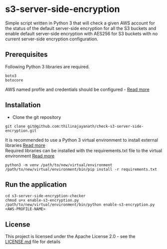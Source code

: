 # s3-server-side-encryption

Simple script written in Python 3 that will check a given AWS account for the status of the default server-side encryption for all the S3 buckets and enable default server-side encryption with AES256 for S3 buckets with no current server-side encryption configuration.

## Prerequisites

Following Python 3 libraries are required.
```
boto3
botocore
```

AWS named profile and credentials should be configured - [Read more](https://docs.aws.amazon.com/cli/latest/userguide/cli-chap-configure.html)

## Installation

* Clone the git repository
```
git clone git@github.com:thilinajayanath/check-s3-server-side-encryption.git
```

It is recommended to use a Python 3 virtual environment to install external libraries [Read more](https://docs.python.org/3/library/venv.html)  
Required libraries can be installed with the requirements.txt file to the virtual environment [Read more](https://pip.pypa.io/en/stable/user_guide/#requirements-files)

```
python3 -m venv /path/to/new/virtual/environment
/path/to/new/virtual/environment/bin/pip install -r requirements.txt
```

## Run the application

```
cd s3-server-side-encryption-checker
chmod u+x enable-s3-encryption.py
/path/to/new/virtual/environment/bin/python enable-s3-encryption.py <AWS-PROFILE-NAME>
```

## License

This project is licensed under the Apache License 2.0 - see the [LICENSE.md](LICENSE.md) file for details
